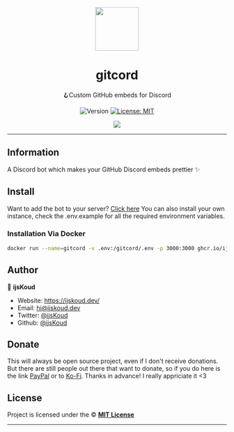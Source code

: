 <div align="center">
    <img src="https://cdn.discordapp.com/avatars/1018461517408120842/fb5707cc6be7d4c0dc365fd1f775ecf1.png?size=512" width="100px" />
    <h1>gitcord</h1>
  
  <p>🪝Custom GitHub embeds for Discord</p>
  
  <p align="center">
    <img alt="Version" src="https://img.shields.io/badge/version-1.0.1-blue.svg" />
    <a href="/LICENSE" target="_blank">
      <img alt="License: MIT" src="https://img.shields.io/badge/License-MIT-yellow.svg" />
    </a>
  </p>

  <a href="https://ijskoud.dev/discord" target="_blank">
    <img src="https://ijskoud.dev/discord/banner" />
  </a>
</div>

---

## Information

A Discord bot which makes your GitHub Discord embeds prettier ✨

## Install

Want to add the bot to your server? [Click here](https://discord.com/api/oauth2/authorize?client_id=1018461517408120842&permissions=536870928&scope=bot%20applications.commands)
You can also install your own instance, check the .env.example for all the required environment variables.
### Installation Via Docker
```bash
docker run --name=gitcord -v .env:/gitcord/.env -p 3000:3000 ghcr.io/ijskoud/gitcord
```



## Author

👤 **ijsKoud**

-   Website: https://ijskoud.dev/
-   Email: <hi@ijskoud.dev>
-   Twitter: [@ijsKoud](https://ijskoud.dev/twitter)
-   Github: [@ijsKoud](https://github.com/ijsKoud)

## Donate

This will always be open source project, even if I don't receive donations. But there are still people out there that want to donate, so if you do here is the link [PayPal](https://ijskoud.dev/paypal) or to [Ko-Fi](https://ijskoud.dev/kofi). Thanks in advance! I really appriciate it <3

## License

Project is licensed under the © [**MIT License**](/LICENSE)

---
